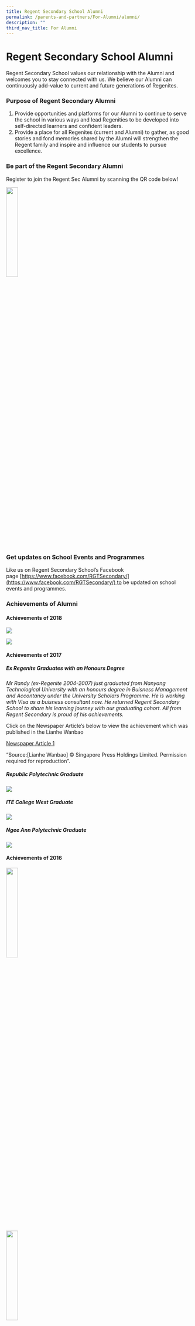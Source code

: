 ```yaml
---
title: Regent Secondary School Alumni
permalink: /parents-and-partners/For-Alumni/alumni/
description: ""
third_nav_title: For Alumni
---
```

Regent Secondary School Alumni
==============================

Regent Secondary School values our relationship with the Alumni and welcomes you to stay connected with us. We believe our Alumni can continuously add-value to current and future generations of Regenites.

### **Purpose of Regent Secondary Alumni**

1.  Provide opportunities and platforms for our Alumni to continue to serve the school in various ways and lead Regenities to be developed into self-directed learners and confident leaders.
2.  Provide a place for all Regenites (current and Alumni) to gather, as good stories and fond memories shared by the Alumni will strengthen the Regent family and inspire and influence our students to pursue excellence.

### **Be part of the Regent Secondary Alumni**

Register to join the Regent Sec Alumni by scanning the QR code below!

<img src="/images/Alumni_QR-300x300.png" 
     style="width:25%">
		 
### **Get updates on School Events and Programmes**

Like us on Regent Secondary School’s Facebook page [https://www.facebook.com/RGTSecondary/](https://www.facebook.com/RGTSecondary/) to be updated on school events and programmes.

### **Achievements of Alumni**
#### **Achievements of 2018**

![](/images/37370425_1945674552155539_8707109778100322304_n.jpg)

![](/images/Siddiq-Amsyar_Regent.jpg)

#### **Achievements of 2017**

##### **Ex Regenite Graduates with an Honours Degree**


_Mr Randy (ex-Regenite 2004-2007) just graduated from Nanyang Technological University with an honours degree in Buisness Management and Accontancy under the University Scholars Programme. He is working with Visa as a buisness consultant now. He returned Regent Secondary School to share his learning journey with our graduating cohort. All from Regent Secondary is proud of his achievements._

Click on the Newspaper Article’s below to view the achievement which was published in the Lianhe Wanbao

[Newspaper Article 1](/files/Randy.pdf)

“Source:\[Lianhe Wanbao\] © Singapore Press Holdings Limited. Permission required for reproduction”.

##### Republic Polytechnic Graduate 
![](/images/RP-Grad-Former_12_09_17-e1505192740467.png)

##### ITE College West Graduate
![](/images/Nurul-Eriyanie-Mohd-Nazri.png)

##### Ngee Ann Polytechnic Graduate
![](/images/image001.jpg)

#### **Achievements of 2016**

<img src="/images/Siti-zaliha-bte.jpeg" 
     style="width:25%">
		 
<img src="/images/lim-xin-ying-1.jpeg" 
     style="width:25%">

<img src="/images/republic-poly.jpeg" 
     style="width:25%">

*   Siti Zaliha Binte Othman with a Diploma a Chemical & Pharmaceutical Technology
*   Lim Xin Ying Shirlyn with Diploma in Business Informatics
*   Amanda Ho Qin Yi with Diploma in Supply Chain Management, Republic Award
*   Lee tin Hwee with Diploma in Biomedical Sciences, Polytechnic Foundation Programe Scholarship
*   Max Pang Liang Hui with Diploma in Interactive and Digital Media, Diploma Prize
*   Ang Wei Sheng graduated with a Diploma in Manufacturing Engineering and is the proud recipient of the Siemens Award for Outstanding Project Work
*   Edmund Chen Chye Chai graduated with a Diploma in Motion Graphics & Broadcast Design and is the proud recipient of the Calyon Creativity Award
*   Rachael Lum Hui Ting graduated with a Diploma in Motion Graphics & Broadcast Design and is the proud recipient of the Lee Hsien Loong Award, Infinite Frameworks Gold Medal and Infinite Frameworks Award for Outstanding Project Work (MGBD)
*   Lee Hsien Loong Award presented to Rachael Lum Hui Ting

![](/images/rachel-768x768.jpg)

(video need to be uploaded on YT)

Edmund Ang Jun Yan studied Diploa of Material Science (School of Applied Science) and has awarded Republic Award

![](/images/Edmund-ang.jpg)
[https://www.rp.edu.sg/](https://www.rp.edu.sg/)

#### **Achievements of 2015**

![](/images/2015-RP.jpg)

#### **Achievements of 2014**

Nanyang Polytechnic

Outstanding Graduands 2014

*   **Jonathan Lian Junwen**  
    _Diploma In Sports & Wellness Management_  
    The Singapore Sports Council Bronze Medal
*   **Tay Guek Cheng Sandra**  
    Diploma In Visual Communication_Starlite Silver Medal
*   **Wang Chenhao**  
    Diploma In Biomedical Engineering_Bd Medical Bronze Medal
*   **Wynne Celina Effendy**  
    Diploma In Digital Visual Effects_Lucasfilm Singapore Silver Medal
